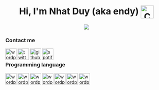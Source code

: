 <h1 align="center">Hi, I'm Nhat Duy (aka endy) <img  align="center" alt="Coding" width="40" src="https://raw.githubusercontent.com/nixin72/nixin72/master/wave.gif"> </h1>
<p align="center">
<img  align="center" src="https://user-images.githubusercontent.com/92567616/212882124-868e70af-8437-4a32-adc7-81ca6fa8d6c1.gif">
</p>

### Contact me

[<img align="left" alt="wordpress" width="35px" src="https://img.icons8.com/color/48/000000/wordpress.png" />](http://nhienit.wordpress.com/)
[<img align="left" alt="twitter" width="35px" src="https://img.icons8.com/color/48/000000/twitter--v1.png" />](https://twitter.com/__nhienit__)
[<img align="left" alt="github" width="35px" src="https://img.icons8.com/color-glass/48/000000/github.png" />](https://github.com/nhienit2010)
[<img align="left" alt="spotify" width="35px" src="https://img.icons8.com/fluency/48/000000/spotify.png" />](https://open.spotify.com/user/31bmwgpaid4d3fet75wcvf7rwpja)

<br />

### Programming language

<img align="left" alt="wordpress" width="35px" src="https://img.icons8.com/color/48/000000/html-5--v1.png" />
<img align="left" alt="wordpress" width="35px" src="https://img.icons8.com/color/48/000000/css3.png" />
<img align="left" alt="wordpress" width="35px" src="https://img.icons8.com/color/48/000000/javascript--v1.png"/>
<img align="left" alt="wordpress" width="35px" src="https://img.icons8.com/dusk/64/000000/php-logo.png"/>
<img align="left" alt="wordpress" width="35px" src="https://img.icons8.com/color/48/000000/nodejs.png"/>
<img align="left" alt="wordpress" width="35px" src="https://img.icons8.com/color/48/000000/python--v1.png"/>
<img align="left" alt="wordpress" width="35px" src="https://img.icons8.com/color/48/000000/java-coffee-cup-logo--v1.png"/>  

<br />

<!--
**nduy2110/nduy2110** is a ✨ _special_ ✨ repository because its `README.md` (this file) appears on your GitHub profile.

Here are some ideas to get you started:

- 🔭 I’m currently working on ...
- 🌱 I’m currently learning ...
- 👯 I’m looking to collaborate on ...
- 🤔 I’m looking for help with ...
- 💬 Ask me about ...
- 📫 How to reach me: ...
- 😄 Pronouns: ...
- ⚡ Fun fact: ...
-->
